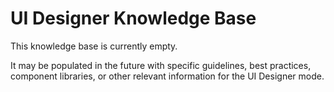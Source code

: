 # UI Designer Knowledge Base

This knowledge base is currently empty.

It may be populated in the future with specific guidelines, best practices, component libraries, or other relevant information for the UI Designer mode.
